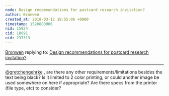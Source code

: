 ```yaml
---
node: Design recommendations for postcard research invitation?
author: Bronwen
created_at: 2018-03-12 18:55:06 +0000
timestamp: 1520880906
nid: 15924
cid: 18891
uid: 237313
---
```




[Bronwen](../profile/Bronwen) replying to: [Design recommendations for postcard research invitation?](../notes/gretchengehrke/03-12-2018/design-recommendations-for-postcard-research-invitation)

----
[@gretchengehrke](/profile/gretchengehrke) , are there any other requirements/limitations besides the text being black? Is it limited to 2 color printing, or could another image be used somewhere on here if appropriate? Are there specs from the printer (file type, etc) to consider?
